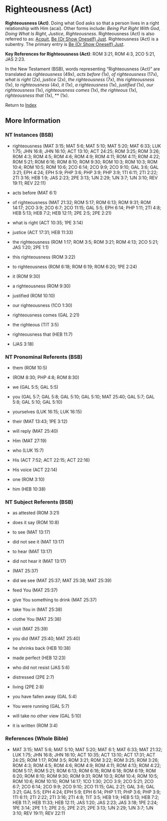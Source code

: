 # Righteousness (Act)
**Righteousness (Act)**. 
Doing what God asks so that a person lives in a right relationship with Him (acai). 
Other forms include: 
*Being Put Right With God*, *Doing What Is Right*, *Justice*, *Righteousness*. 
Righteousness (Act) is also referred to as: 
[Acquit](Acquit.md), [Be (Or Show Oneself) Just](Just.md). 
Righteousness (Act) is a subentry. The primary entry is 
[Be (Or Show Oneself) Just](Just.md). 


**Key References for Righteousness (Act)**: 
ROM 3:21, ROM 4:3, 2CO 5:21, JAS 2:23. 




In the New Testament (BSB), words representing “Righteousness (Act)” are translated as 
*righteousness* (49x), *acts before* (1x), *of righteousness* (17x), *what is right* (2x), *justice* (2x), *the righteousness* (7x), *this righteousness* (1x), *to righteousness* (4x), *it* (1x), *a righteousness* (1x), *justified* (1x), *our righteousness* (1x), *righteousness comes* (1x), *the righteous* (1x), *righteousness that* (1x), ** (1x). 


Return to [Index](00-Index.md)

## More Information

### NT Instances (BSB)

* righteousness (MAT 3:15; MAT 5:6; MAT 5:10; MAT 5:20; MAT 6:33; LUK 1:75; JHN 16:8; JHN 16:10; ACT 13:10; ACT 24:25; ROM 3:25; ROM 3:26; ROM 4:3; ROM 4:5; ROM 4:6; ROM 4:9; ROM 4:11; ROM 4:11; ROM 4:22; ROM 5:21; ROM 6:16; ROM 8:10; ROM 9:30; ROM 10:3; ROM 10:3; ROM 10:4; ROM 10:5; ROM 10:6; 2CO 6:14; 2CO 9:9; 2CO 9:10; GAL 3:6; GAL 3:21; EPH 4:24; EPH 5:9; PHP 3:6; PHP 3:9; PHP 3:9; 1TI 6:11; 2TI 2:22; 2TI 3:16; HEB 1:9; JAS 2:23; 2PE 3:13; 1JN 2:29; 1JN 3:7; 1JN 3:10; REV 19:11; REV 22:11)

* acts before (MAT 6:1)

* of righteousness (MAT 21:32; ROM 5:17; ROM 6:13; ROM 9:31; ROM 14:17; 2CO 3:9; 2CO 6:7; 2CO 11:15; GAL 5:5; EPH 6:14; PHP 1:11; 2TI 4:8; HEB 5:13; HEB 7:2; HEB 12:11; 2PE 2:5; 2PE 2:21)

* what is right (ACT 10:35; 1PE 3:14)

* justice (ACT 17:31; HEB 11:33)

* the righteousness (ROM 1:17; ROM 3:5; ROM 3:21; ROM 4:13; 2CO 5:21; JAS 1:20; 2PE 1:1)

* this righteousness (ROM 3:22)

* to righteousness (ROM 6:18; ROM 6:19; ROM 6:20; 1PE 2:24)

* it (ROM 9:30)

* a righteousness (ROM 9:30)

* justified (ROM 10:10)

* our righteousness (1CO 1:30)

* righteousness comes (GAL 2:21)

* the righteous (TIT 3:5)

* righteousness that (HEB 11:7)

*  (JAS 3:18)



### NT Pronominal Referents (BSB)

* them (ROM 10:5)

*  (ROM 8:30; PHP 4:8; ROM 8:30)

* we (GAL 5:5; GAL 5:5)

* you (GAL 5:7; GAL 5:8; GAL 5:10; GAL 5:10; MAT 25:40; GAL 5:7; GAL 5:8; GAL 5:10; GAL 5:10)

* yourselves (LUK 16:15; LUK 16:15)

* their (MAT 13:43; 1PE 3:12)

* will reply (MAT 25:40)

* Him (MAT 27:19)

* who (LUK 15:7)

* His (ACT 7:52; ACT 22:15; ACT 22:16)

* His voice (ACT 22:14)

* one (ROM 3:10)

* him (HEB 10:38)



### NT Subject Referents (BSB)

* as attested (ROM 3:21)

* does it say (ROM 10:8)

* to see (MAT 13:17)

* did not see it (MAT 13:17)

* to hear (MAT 13:17)

* did not hear it (MAT 13:17)

*  (MAT 25:37)

* did we see (MAT 25:37; MAT 25:38; MAT 25:39)

* feed You (MAT 25:37)

* give You something to drink (MAT 25:37)

* take You in (MAT 25:38)

* clothe You (MAT 25:38)

* visit (MAT 25:39)

* you did (MAT 25:40; MAT 25:40)

* he shrinks back (HEB 10:38)

* made perfect (HEB 12:23)

* who did not resist (JAS 5:6)

* distressed (2PE 2:7)

* living (2PE 2:8)

* you have fallen away (GAL 5:4)

* You were running (GAL 5:7)

* will take no other view (GAL 5:10)

* it is written (ROM 3:4)



### References (Whole Bible)

* MAT 3:15; MAT 5:6; MAT 5:10; MAT 5:20; MAT 6:1; MAT 6:33; MAT 21:32; LUK 1:75; JHN 16:8; JHN 16:10; ACT 10:35; ACT 13:10; ACT 17:31; ACT 24:25; ROM 1:17; ROM 3:5; ROM 3:21; ROM 3:22; ROM 3:25; ROM 3:26; ROM 4:3; ROM 4:5; ROM 4:6; ROM 4:9; ROM 4:11; ROM 4:13; ROM 4:22; ROM 5:17; ROM 5:21; ROM 6:13; ROM 6:16; ROM 6:18; ROM 6:19; ROM 6:20; ROM 8:10; ROM 9:30; ROM 9:31; ROM 10:3; ROM 10:4; ROM 10:5; ROM 10:6; ROM 10:10; ROM 14:17; 1CO 1:30; 2CO 3:9; 2CO 5:21; 2CO 6:7; 2CO 6:14; 2CO 9:9; 2CO 9:10; 2CO 11:15; GAL 2:21; GAL 3:6; GAL 3:21; GAL 5:5; EPH 4:24; EPH 5:9; EPH 6:14; PHP 1:11; PHP 3:6; PHP 3:9; 1TI 6:11; 2TI 2:22; 2TI 3:16; 2TI 4:8; TIT 3:5; HEB 1:9; HEB 5:13; HEB 7:2; HEB 11:7; HEB 11:33; HEB 12:11; JAS 1:20; JAS 2:23; JAS 3:18; 1PE 2:24; 1PE 3:14; 2PE 1:1; 2PE 2:5; 2PE 2:21; 2PE 3:13; 1JN 2:29; 1JN 3:7; 1JN 3:10; REV 19:11; REV 22:11



